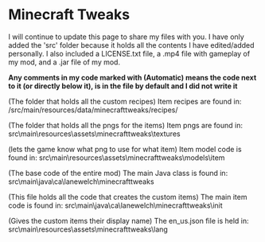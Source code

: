 # Minecraft Tweaks
I will continue to update this page to share my files with you. I have only added the 'src' folder because it holds all the contents I have edited/added personally. I also included a LICENSE.txt file, a .mp4 file with gameplay of my mod, and a .jar file of my mod.

****Any comments in my code marked with (Automatic) means the code next to it (or directly below it), is in the file by default and I did not write it****

(The folder that holds all the custom recipes)
Item recipes are found in:
/src/main/resources/data/minecrafttweaks/recipes/

(The folder that holds all the pngs for the items)
Item pngs are found in:
src\main\resources\assets\minecrafttweaks\textures

(lets the game know what png to use for what item)
Item model code is found in:
src\main\resources\assets\minecrafttweaks\models\item

(The base code of the entire mod)
The main Java class is found in:
src\main\java\ca\lanewelch\minecrafttweaks

(This file holds all the code that creates the custom items)
The main item code is found in:
src\main\java\ca\lanewelch\minecrafttweaks\init

(Gives the custom items their display name)
The en_us.json file is held in:
src\main\resources\assets\minecrafttweaks\lang
